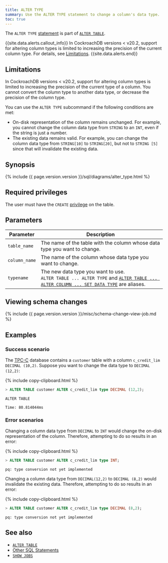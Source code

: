 ```yaml
---
title: ALTER TYPE
summary: Use the ALTER TYPE statement to change a column's data type.
toc: true
---
```


The `ALTER TYPE` [statement](sql-statements.html) is part of [`ALTER TABLE`](alter-table.html).

{{site.data.alerts.callout_info}}
In CockroachDB versions < v20.2, support for altering column types is limited to increasing the precision of the current column type. For details, see [Limitations](#limitations).
{{site.data.alerts.end}}

## Limitations

In CockroachDB versions < v20.2, support for altering column types is limited to increasing the precision of the current type of a column. You cannot convert the column type to another data type, or decrease the precision of the column type.

You can use the `ALTER TYPE` subcommand if the following conditions are met:

- On-disk representation of the column remains unchanged. For example, you cannot change the column data type from `STRING` to an `INT`, even if the string is just a number.
- The existing data remains valid. For example, you can change the column data type from `STRING[10]` to `STRING[20]`, but not to `STRING [5]` since that will invalidate the existing data.

## Synopsis

<div>
{% include {{ page.version.version }}/sql/diagrams/alter_type.html %}
</div>

## Required privileges

The user must have the `CREATE` [privilege](authorization.html#assign-privileges) on the table.

## Parameters

| Parameter | Description
|-----------|-------------
| `table_name` | The name of the table with the column whose data type you want to change.
| `column_name` | The name of the column whose data type you want to change.
| `typename` | The new data type you want to use.<br>`ALTER TABLE ... ALTER TYPE` and [`ALTER TABLE ... ALTER COLUMN ... SET DATA TYPE`](alter-column.html) are aliases.

## Viewing schema changes

{% include {{ page.version.version }}/misc/schema-change-view-job.md %}

## Examples

### Success scenario

The [TPC-C](performance-benchmarking-with-tpc-c-1k-warehouses.html) database contains a `customer` table with a column `c_credit_lim DECIMAL (10,2)`. Suppose you want to change the data type to `DECIMAL (12,2)`:

{% include copy-clipboard.html %}
~~~ sql
> ALTER TABLE customer ALTER c_credit_lim type DECIMAL (12,2);
~~~

~~~
ALTER TABLE

Time: 80.814044ms
~~~

### Error scenarios

Changing a column data type from `DECIMAL` to `INT` would change the on-disk representation of the column. Therefore, attempting to do so results in an error:

{% include copy-clipboard.html %}
~~~ sql
> ALTER TABLE customer ALTER c_credit_lim type INT;
~~~

~~~
pq: type conversion not yet implemented
~~~

Changing a column data type from `DECIMAL(12,2)` to `DECIMAL (8,2)` would invalidate the existing data. Therefore, attempting to do so results in an error:

{% include copy-clipboard.html %}
~~~ sql
> ALTER TABLE customer ALTER c_credit_lim type DECIMAL (8,2);
~~~

~~~
pq: type conversion not yet implemented
~~~

## See also

- [`ALTER TABLE`](alter-table.html)
- [Other SQL Statements](sql-statements.html)
- [`SHOW JOBS`](show-jobs.html)
